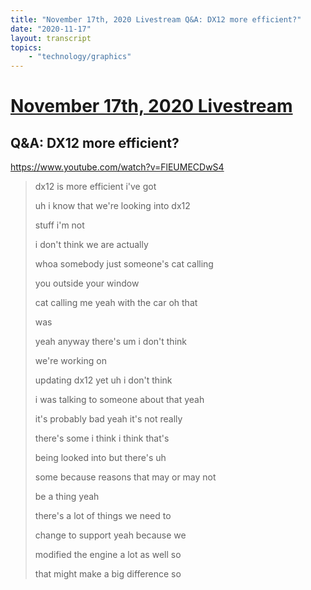 ```yaml
---
title: "November 17th, 2020 Livestream Q&A: DX12 more efficient?"
date: "2020-11-17"
layout: transcript
topics:
    - "technology/graphics"
---
```

# [November 17th, 2020 Livestream](../2020-11-17.md)
## Q&A: DX12 more efficient?
https://www.youtube.com/watch?v=FlEUMECDwS4
> dx12 is more efficient i've got
> 
> uh i know that we're looking into dx12
> 
> stuff i'm not
> 
> i don't think we are actually
> 
> whoa somebody just someone's cat calling
> 
> you outside your window
> 
> cat calling me yeah with the car oh that
> 
> was
> 
> yeah anyway there's um i don't think
> 
> we're working on
> 
> updating dx12 yet uh i don't think
> 
> i was talking to someone about that yeah
> 
> it's probably bad yeah it's not really
> 
> there's some i think i think that's
> 
> being looked into but there's uh
> 
> some because reasons that may or may not
> 
> be a thing yeah
> 
> there's a lot of things we need to
> 
> change to support yeah because we
> 
> modified the engine a lot as well so
> 
> that might make a big difference so
> 
